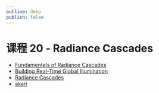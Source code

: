 ```yaml
---
outline: deep
publish: false
---
```


# 课程 20 - Radiance Cascades

-   [Fundamentals of Radiance Cascades]
-   [Building Real-Time Global Illumination]
-   [Radiance Cascades]
-   [akari]

[Fundamentals of Radiance Cascades]: https://m4xc.dev/articles/fundamental-rc/
[Building Real-Time Global Illumination]: https://jason.today/gi
[Radiance Cascades]: https://jason.today/rc
[akari]: https://akari.lusion.co/#home
